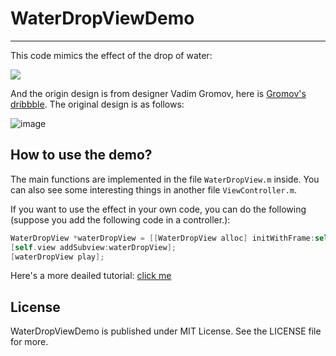 # WaterDropViewDemo
---

This code mimics the effect of the drop of water:

![](https://images.pandara.xyz/2015/11/23/water_dropwater_drop_demo8.gif)

And the origin design is from designer Vadim Gromov, here is [Gromov's dribbble](https://dribbble.com/shots/1904130-Fluid-Drop-Loading). The original design is as follows:

![image](https://images.pandara.xyz/2015/11/23/water_dropwater_drop.gif)

## How to use the demo?

The main functions are implemented in the file `WaterDropView.m` inside. You can also see some interesting things in another file `ViewController.m`.

If you want to use the effect in your own code, you can do the following (suppose you add the following code in a controller.):
```Objective-c
WaterDropView *waterDropView = [[WaterDropView alloc] initWithFrame:self.view.bounds];
[self.view addSubview:waterDropView];
[waterDropView play];
```

Here's a more deailed tutorial: [click me](http://pandara.xyz/2015/11/24/ios_water_drop/)

## License
WaterDropViewDemo is published under MIT License. See the LICENSE file for more.
